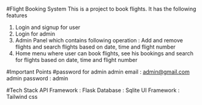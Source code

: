 #Flight Booking System
This is a project to book flights. It has the following features
1. Login and signup for user
2. Login for admin
3. Admin Panel which contains following operation : Add and remove flights and search flights based on date, time and flight number
4. Home menu where user can book flights, see his bookings and search for flights based on date, time and flight number

#Important Points
#password for admin
admin email : admin@gmail.com
admin password : admin

#Tech Stack
API Framework : Flask
Database : Sqlite
UI Framework : Tailwind css

